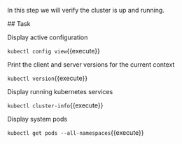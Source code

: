 In this step we will verify the cluster is up and running.

## Task

Display active configuration

`kubectl config view`{{execute}}

Print the client and server versions for the current context

`kubectl version`{{execute}}

Display running kubernetes services

`kubectl cluster-info`{{execute}}

Display system pods

`kubectl get pods --all-namespaces`{{execute}}
